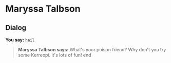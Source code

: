# Maryssa Talbson


## Dialog

**You say:** `hail`



>**Maryssa Talbson says:** What's your poison friend? Why don't you try some Kerreopi. it's lots of fun!
end
